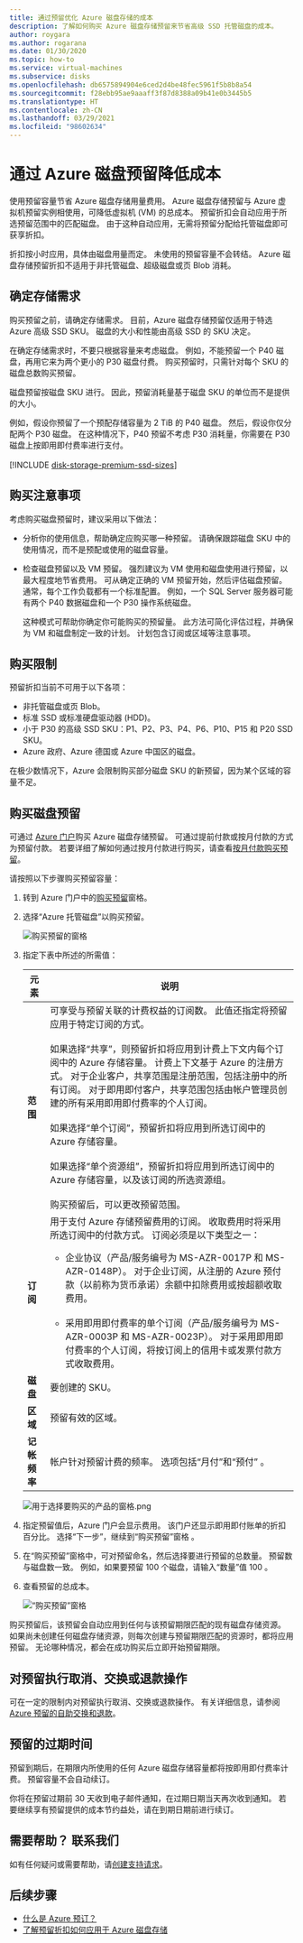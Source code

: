 ```yaml
---
title: 通过预留优化 Azure 磁盘存储的成本
description: 了解如何购买 Azure 磁盘存储预留来节省高级 SSD 托管磁盘的成本。
author: roygara
ms.author: rogarana
ms.date: 01/30/2020
ms.topic: how-to
ms.service: virtual-machines
ms.subservice: disks
ms.openlocfilehash: db6575894904e6ced2d4be48fec5961f5b8b8a54
ms.sourcegitcommit: f28ebb95ae9aaaff3f87d8388a09b41e0b3445b5
ms.translationtype: HT
ms.contentlocale: zh-CN
ms.lasthandoff: 03/29/2021
ms.locfileid: "98602634"
---
```

# <a name="reduce-costs-with-azure-disks-reservation"></a>通过 Azure 磁盘预留降低成本

使用预留容量节省 Azure 磁盘存储用量费用。 Azure 磁盘存储预留与 Azure 虚拟机预留实例相使用，可降低虚拟机 (VM) 的总成本。 预留折扣会自动应用于所选预留范围中的匹配磁盘。 由于这种自动应用，无需将预留分配给托管磁盘即可获享折扣。

折扣按小时应用，具体由磁盘用量而定。 未使用的预留容量不会转结。 Azure 磁盘存储预留折扣不适用于非托管磁盘、超级磁盘或页 Blob 消耗。

## <a name="determine-your-storage-needs"></a>确定存储需求

购买预留之前，请确定存储需求。 目前，Azure 磁盘存储预留仅适用于特选 Azure 高级 SSD SKU。 磁盘的大小和性能由高级 SSD 的 SKU 决定。

在确定存储需求时，不要只根据容量来考虑磁盘。 例如，不能预留一个 P40 磁盘，再用它来为两个更小的 P30 磁盘付费。 购买预留时，只需针对每个 SKU 的磁盘总数购买预留。

磁盘预留按磁盘 SKU 进行。 因此，预留消耗量基于磁盘 SKU 的单位而不是提供的大小。

例如，假设你预留了一个预配存储容量为 2 TiB 的 P40 磁盘。 然后，假设你仅分配两个 P30 磁盘。 在这种情况下，P40 预留不考虑 P30 消耗量，你需要在 P30 磁盘上按即用即付费率进行支付。
<br/>
<br/>
[!INCLUDE [disk-storage-premium-ssd-sizes](../../includes/disk-storage-premium-ssd-sizes.md)]

## <a name="purchase-considerations"></a>购买注意事项

考虑购买磁盘预留时，建议采用以下做法：

- 分析你的使用信息，帮助确定应购买哪一种预留。 请确保跟踪磁盘 SKU 中的使用情况，而不是预配或使用的磁盘容量。
- 检查磁盘预留以及 VM 预留。 强烈建议为 VM 使用和磁盘使用进行预留，以最大程度地节省费用。 可从确定正确的 VM 预留开始，然后评估磁盘预留。 通常，每个工作负载都有一个标准配置。 例如，一个 SQL Server 服务器可能有两个 P40 数据磁盘和一个 P30 操作系统磁盘。
  
  这种模式可帮助你确定你可能购买的预留量。 此方法可简化评估过程，并确保为 VM 和磁盘制定一致的计划。 计划包含订阅或区域等注意事项。

## <a name="purchase-restrictions"></a>购买限制

预留折扣当前不可用于以下各项：

- 非托管磁盘或页 Blob。
- 标准 SSD 或标准硬盘驱动器 (HDD)。
- 小于 P30 的高级 SSD SKU：P1、P2、P3、P4、P6、P10、P15 和 P20 SSD SKU。
- Azure 政府、Azure 德国或 Azure 中国区的磁盘。

在极少数情况下，Azure 会限制购买部分磁盘 SKU 的新预留，因为某个区域的容量不足。

## <a name="buy-a-disk-reservation"></a>购买磁盘预留

可通过 [Azure 门户](https://portal.azure.com/)购买 Azure 磁盘存储预留。 可通过提前付款或按月付款的方式为预留付款。 若要详细了解如何通过按月付款进行购买，请查看[按月付款购买预留](../cost-management-billing/reservations/prepare-buy-reservation.md#buy-reservations-with-monthly-payments)。

请按照以下步骤购买预留容量：

1. 转到 Azure 门户中的[购买预留](https://portal.azure.com/#blade/Microsoft_Azure_Reservations/CreateBlade/referrer/Browse_AddCommand)窗格。

1. 选择“Azure 托管磁盘”以购买预留。

    ![购买预留的窗格](media/disks-reserved-capacity/disks-reserved-purchase-reservation.png) 

1. 指定下表中所述的所需值：

   |元素  |说明  |
   |---------|---------|
   |**范围**   |  可享受与预留关联的计费权益的订阅数。 此值还指定将预留应用于特定订阅的方式。 <br/><br/> 如果选择“共享”，则预留折扣将应用到计费上下文内每个订阅中的 Azure 存储容量。 计费上下文基于 Azure 的注册方式。 对于企业客户，共享范围是注册范围，包括注册中的所有订阅。 对于即用即付客户，共享范围包括由帐户管理员创建的所有采用即用即付费率的个人订阅。  <br/><br/>  如果选择“单个订阅”，预留折扣将应用到所选订阅中的 Azure 存储容量。 <br/><br/> 如果选择“单个资源组”，预留折扣将应用到所选订阅中的 Azure 存储容量，以及该订阅的所选资源组。 <br/><br/> 购买预留后，可以更改预留范围。  |
   |**订阅**  | 用于支付 Azure 存储预留费用的订阅。 收取费用时将采用所选订阅中的付款方式。 订阅必须是以下类型之一：<br/><ul><li> 企业协议（产品/服务编号为 MS-AZR-0017P 和 MS-AZR-0148P）。 对于企业订阅，从注册的 Azure 预付款（以前称为货币承诺）余额中扣除费用或按超额收取费用。</li><br/><li>采用即用即付费率的单个订阅（产品/服务编号为 MS-AZR-0003P 和 MS-AZR-0023P）。 对于采用即用即付费率的个人订阅，将按订阅上的信用卡或发票付款方式收取费用。</li></ul>    |
   | **磁盘** | 要创建的 SKU。 |
   | **区域** | 预留有效的区域。 |
   | **记帐频率** | 帐户针对预留计费的频率。 选项包括“月付”和“预付” 。 |

    ![用于选择要购买的产品的窗格.png](media/disks-reserved-capacity/premium-ssd-reserved-purchase-selection.png)

1. 指定预留值后，Azure 门户会显示费用。 该门户还显示即用即付账单的折扣百分比。 选择“下一步”，继续到“购买预留”窗格 。

1. 在“购买预留”窗格中，可对预留命名，然后选择要进行预留的总数量。 预留数与磁盘数一致。 例如，如果要预留 100 个磁盘，请输入“数量”值 100 。

1. 查看预留的总成本。

    ![“购买预留”窗格](media/disks-reserved-capacity/premium-ssd-reserved-selecting-sku-total-purchase.png)

购买预留后，该预留会自动应用到任何与该预留期限匹配的现有磁盘存储资源。 如果尚未创建任何磁盘存储资源，则每次创建与预留期限匹配的资源时，都将应用预留。 无论哪种情况，都会在成功购买后立即开始预留期限。

## <a name="cancel-exchange-or-refund-reservations"></a>对预留执行取消、交换或退款操作

可在一定的限制内对预留执行取消、交换或退款操作。 有关详细信息，请参阅 [Azure 预留的自助交换和退款](../cost-management-billing/reservations/exchange-and-refund-azure-reservations.md)。

## <a name="expiration-of-a-reservation"></a>预留的过期时间

预留到期后，在期限内所使用的任何 Azure 磁盘存储容量都将按即用即付费率计费。 预留容量不会自动续订。

你将在预留过期前 30 天收到电子邮件通知，在过期日期当天再次收到通知。 若要继续享有预留提供的成本节约益处，请在到期日期前进行续订。

## <a name="need-help-contact-us"></a>需要帮助？ 联系我们

如有任何疑问或需要帮助，请[创建支持请求](https://go.microsoft.com/fwlink/?linkid=2083458)。

## <a name="next-steps"></a>后续步骤

- [什么是 Azure 预订？](../cost-management-billing/reservations/save-compute-costs-reservations.md)
- [了解预留折扣如何应用于 Azure 磁盘存储](../cost-management-billing/reservations/understand-disk-reservations.md)